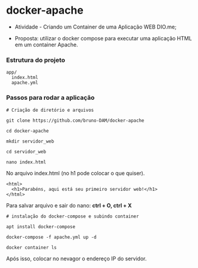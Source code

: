 # docker-apache

- Atividade  - Criando um Container de uma Aplicação WEB DIO.me;

- Proposta: utilizar o docker compose para executar uma aplicação HTML em um container Apache.

### Estrutura do projeto 
```
app/
  index.html
  apache.yml
```
  

### Passos para rodar a aplicação

```
# Criação de diretório e arquivos

git clone https://github.com/bruno-DAM/docker-apache

cd docker-apache

mkdir servidor_web

cd servidor_web

nano index.html 
```

No arquivo index.html (no h1 pode colocar o que quiser).

```
<html>
  <h1>Parabéns, aqui está seu primeiro servidor web!</h1>
</html>
```

Para salvar arquivo e sair do nano: **ctrl + O, ctrl + X**

```
# instalação do docker-compose e subindo container

apt install docker-compose

docker-compose -f apache.yml up -d

docker container ls
```

Após isso, colocar no nevagor o endereço IP do servidor.
